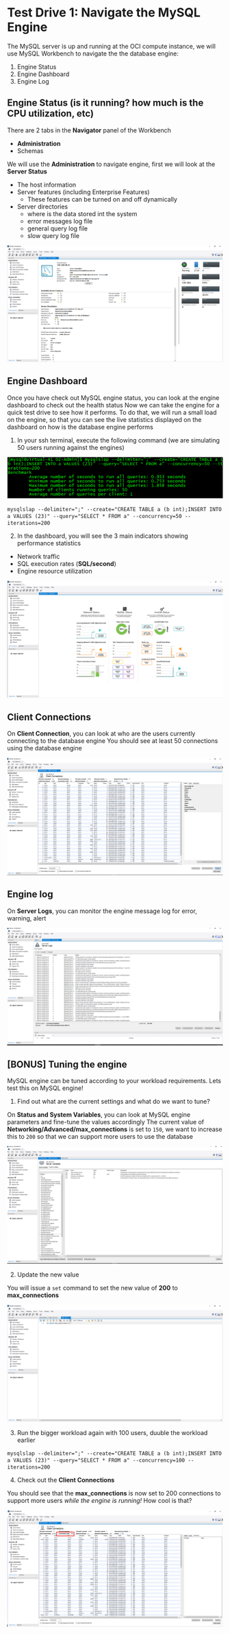 # Test Drive 1: Navigate the MySQL Engine

The MySQL server is up and running at the OCI compute instance, we will use MySQL Workbench to navigate the the database engine:
1. Engine Status
2. Engine Dashboard
3. Engine Log

## Engine Status (is it running? how much is the CPU utilization, etc)

There are 2 tabs in the **Navigator** panel of the Workbench
* **Administration**
* Schemas

We will use the **Administration** to navigate engine, first we will look at the **Server Status**
* The host information
* Server features (including Enterprise Features)
  * These features can be turned on and off dynamically
* Server directories
  * where is the data stored int the system
  * error messages log file
  * general query log file
  * slow query log file

![wb1](img/wb-1.png)

## Engine Dashboard

Once you have check out MySQL engine status, you can look at the engine dashboard to check out the health status
Now we can take the engine for a quick test drive to see how it performs. To do that, we will run a small load on the engine, so that you can see the live statistics displayed on the dashboard on how is the database engine performs 

1. In your ssh terminal, execute the following command (we are simulating 50 users running against the engines)

![wb11](img/wb-11.png)

```
mysqlslap --delimiter=";" --create="CREATE TABLE a (b int);INSERT INTO a VALUES (23)" --query="SELECT * FROM a" --concurrency=50 --iterations=200
```

2. In the dashboard, you will see the 3 main indicators showing performance statistics

* Network traffic
* SQL execution rates (**SQL/second**)
* Engine resource utilization

![wb9](img/wb-9.png)

## Client Connections

On **Client Connection**, you can look at who are the users currently connecting to the database engine
You should see at least 50 connections using the database engine

![wb3](img/wb-10.png)

## Engine log

On **Server Logs**, you can monitor the engine message log for error, warning, alert

![wb29](img/wb-29.png)

## [BONUS] Tuning the engine

MySQL engine can be tuned according to your workload requirements. Lets test this on MySQL engine!

1. Find out what are the current settings and what do we want to tune?

On **Status and System Variables**, you can look at MySQL engine parameters and fine-tune the values accordingly
The current value of **Networking/Advanced/max_connections** is set to ``150``, we want to increase this to ``200`` so that we can support more users to use the database

![wb-13](img/wb-13.png)

2. Update the new value

You will issue a ``set`` command to set the new value of **200** to **max_connections**

![wb-14](img/wb-14.png)

3. Run the bigger workload again with 100 users, duuble the workload earlier

```
mysqlslap --delimiter=";" --create="CREATE TABLE a (b int);INSERT INTO a VALUES (23)" --query="SELECT * FROM a" --concurrency=100 --iterations=200
```

4. Check out the **Client Connections**

You should see that the **max_connections** is now set to 200 connections to support more users _while the engine is running!_ How cool is that?

![wb-15](img/wb-15.png)



